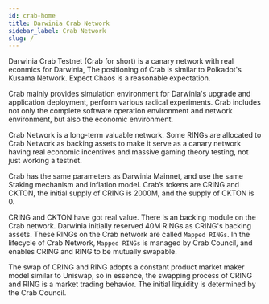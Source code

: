 ```yaml
---
id: crab-home
title: Darwinia Crab Network
sidebar_label: Crab Network
slug: /
---
```


Darwinia Crab Testnet (Crab for short) is a canary network with real econmics for Darwinia, The positioning of Crab is similar to Polkadot's Kusama Network. Expect Chaos is a reasonable expectation.

Crab mainly provides simulation environment for Darwinia's upgrade and application deployment, perform various radical experiments. Crab includes not only the complete software operation environment and network environment, but also the economic environment.

Crab Network is a long-term valuable network. Some RINGs are allocated to Crab Network as backing assets to make it serve as a canary network having real economic incentives and massive gaming theory testing, not just working a testnet.

Crab has the same parameters as Darwinia Mainnet, and use the same Staking mechanism and inflation model. Crab’s tokens are CRING and CKTON, the initial supply of CRING is 2000M, and the supply of CKTON is 0.

CRING and CKTON have got real value. There is an backing module on the Crab network. Darwinia initially reserved 40M RINGs as CRING's backing assets. These RINGs on the Crab network are called `Mapped RINGs`. In the lifecycle of Crab Network, `Mapped RINGs` is managed by Crab Council, and enables CRING and RING to be mutually swapable.

The swap of CRING and RING adopts a constant product market maker model similar to Uniswap, so in essence, the swapping process of CRING and RING is a market trading behavior. The initial liquidity is determined by the Crab Council.
